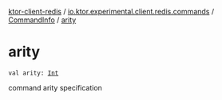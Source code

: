 [ktor-client-redis](../../index.md) / [io.ktor.experimental.client.redis.commands](../index.md) / [CommandInfo](index.md) / [arity](./arity.md)

# arity

`val arity: `[`Int`](https://kotlinlang.org/api/latest/jvm/stdlib/kotlin/-int/index.html)

command arity specification

